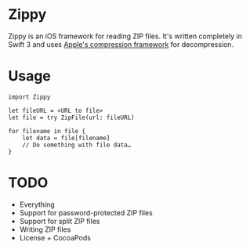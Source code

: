 # Zippy

Zippy is an iOS framework for reading ZIP files. It's written completely in Swift 3 and uses [Apple's compression framework](https://developer.apple.com/reference/compression) for decompression.

# Usage

	import Zippy
	
	let fileURL = <URL to file>
	let file = try ZipFile(url: fileURL)
	
	for filename in file {
		let data = file[filename]
		// Do something with file data…
	}

# TODO

- Everything
- Support for password-protected ZIP files
- Support for split ZIP files
- Writing ZIP files
- License + CocoaPods
